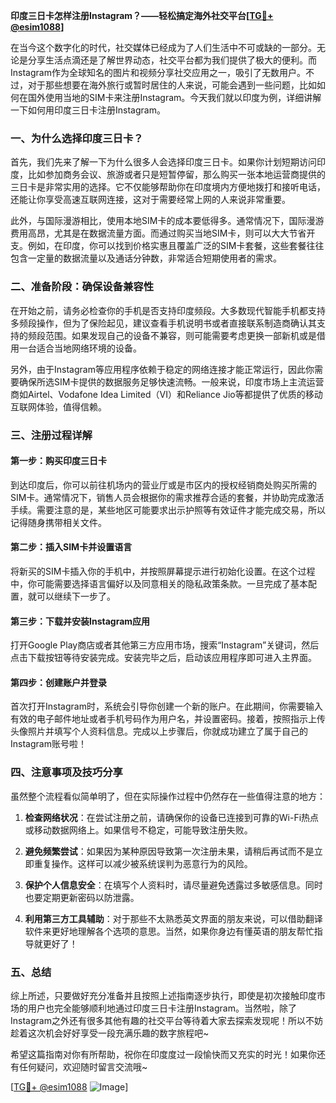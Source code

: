 **印度三日卡怎样注册Instagram？——轻松搞定海外社交平台[[TG💪+ @esim1088](https://t.me/s/esim1088)]**

在当今这个数字化的时代，社交媒体已经成为了人们生活中不可或缺的一部分。无论是分享生活点滴还是了解世界动态，社交平台都为我们提供了极大的便利。而Instagram作为全球知名的图片和视频分享社交应用之一，吸引了无数用户。不过，对于那些想要在海外旅行或暂时居住的人来说，可能会遇到一些问题，比如如何在国外使用当地的SIM卡来注册Instagram。今天我们就以印度为例，详细讲解一下如何用印度三日卡注册Instagram。

### 一、为什么选择印度三日卡？

首先，我们先来了解一下为什么很多人会选择印度三日卡。如果你计划短期访问印度，比如参加商务会议、旅游或者只是短暂停留，那么购买一张本地运营商提供的三日卡是非常实用的选择。它不仅能够帮助你在印度境内方便地拨打和接听电话，还能让你享受高速互联网连接，这对于需要经常上网的人来说非常重要。

此外，与国际漫游相比，使用本地SIM卡的成本要低得多。通常情况下，国际漫游费用高昂，尤其是在数据流量方面。而通过购买当地SIM卡，则可以大大节省开支。例如，在印度，你可以找到价格实惠且覆盖广泛的SIM卡套餐，这些套餐往往包含一定量的数据流量以及通话分钟数，非常适合短期使用者的需求。

### 二、准备阶段：确保设备兼容性

在开始之前，请务必检查你的手机是否支持印度频段。大多数现代智能手机都支持多频段操作，但为了保险起见，建议查看手机说明书或者直接联系制造商确认其支持的频段范围。如果发现自己的设备不兼容，则可能需要考虑更换一部新机或是借用一台适合当地网络环境的设备。

另外，由于Instagram等应用程序依赖于稳定的网络连接才能正常运行，因此你需要确保所选SIM卡提供的数据服务足够快速流畅。一般来说，印度市场上主流运营商如Airtel、Vodafone Idea Limited（VI）和Reliance Jio等都提供了优质的移动互联网体验，值得信赖。

### 三、注册过程详解

#### 第一步：购买印度三日卡

到达印度后，你可以前往机场内的营业厅或是市区内的授权经销商处购买所需的SIM卡。通常情况下，销售人员会根据你的需求推荐合适的套餐，并协助完成激活手续。需要注意的是，某些地区可能要求出示护照等有效证件才能完成交易，所以记得随身携带相关文件。

#### 第二步：插入SIM卡并设置语言

将新买的SIM卡插入你的手机中，并按照屏幕提示进行初始化设置。在这个过程中，你可能需要选择语言偏好以及同意相关的隐私政策条款。一旦完成了基本配置，就可以继续下一步了。

#### 第三步：下载并安装Instagram应用

打开Google Play商店或者其他第三方应用市场，搜索“Instagram”关键词，然后点击下载按钮等待安装完成。安装完毕之后，启动该应用程序即可进入主界面。

#### 第四步：创建账户并登录

首次打开Instagram时，系统会引导你创建一个新的账户。在此期间，你需要输入有效的电子邮件地址或者手机号码作为用户名，并设置密码。接着，按照指示上传头像照片并填写个人资料信息。完成以上步骤后，你就成功建立了属于自己的Instagram账号啦！

### 四、注意事项及技巧分享

虽然整个流程看似简单明了，但在实际操作过程中仍然存在一些值得注意的地方：

1. **检查网络状况**：在尝试注册之前，请确保你的设备已连接到可靠的Wi-Fi热点或移动数据网络上。如果信号不稳定，可能导致注册失败。
   
2. **避免频繁尝试**：如果因为某种原因导致第一次注册未果，请稍后再试而不是立即重复操作。这样可以减少被系统误判为恶意行为的风险。

3. **保护个人信息安全**：在填写个人资料时，请尽量避免透露过多敏感信息。同时也要定期更新密码以防泄露。

4. **利用第三方工具辅助**：对于那些不太熟悉英文界面的朋友来说，可以借助翻译软件来更好地理解各个选项的意思。当然，如果你身边有懂英语的朋友帮忙指导就更好了！

### 五、总结

综上所述，只要做好充分准备并且按照上述指南逐步执行，即使是初次接触印度市场的用户也完全能够顺利地通过印度三日卡注册Instagram。当然啦，除了Instagram之外还有很多其他有趣的社交平台等待着大家去探索发现呢！所以不妨趁着这次机会好好享受一段充满乐趣的数字旅程吧~

希望这篇指南对你有所帮助，祝你在印度度过一段愉快而又充实的时光！如果你还有任何疑问，欢迎随时留言交流哦~ 

[[TG💪+ @esim1088](https://t.me/s/esim1088) ![Image](https://i.postimg.cc/4NQfJmqS/Snipaste-2025-05-13-00-14-12.png)]